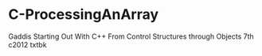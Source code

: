 # C-ProcessingAnArray
Gaddis Starting Out With C++ From Control Structures through Objects 7th c2012 txtbk

